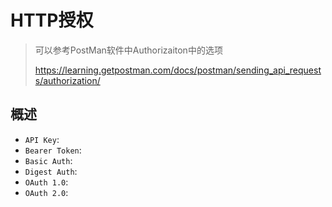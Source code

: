 # HTTP授权

> 可以参考PostMan软件中Authorizaiton中的选项
> 
> https://learning.getpostman.com/docs/postman/sending_api_requests/authorization/

## 概述

- `API Key`:
- `Bearer Token`:
- `Basic Auth`:
- `Digest Auth`:
- `OAuth 1.0`:
- `OAuth 2.0`:
